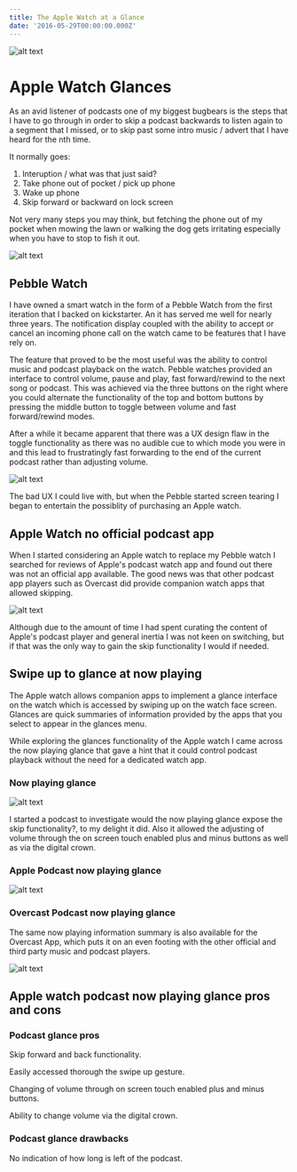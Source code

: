 ```yaml
---
title: The Apple Watch at a Glance
date: '2016-05-29T00:00:00.000Z'
---
```


![alt text ](/images/now-playing-apple-podcast-app.png "Apple Watch at a Glance")

# Apple Watch Glances

As an avid listener of podcasts one of my biggest bugbears is the steps that I have to go 
through in order to skip a podcast backwards to listen again to a segment that I missed, or 
to skip past some intro music / advert that I have heard for the nth time.

It normally goes:

1. Interuption / what was that just said?
2. Take phone out of pocket / pick up phone
3. Wake up phone
4. Skip forward or backward on lock screen

Not very many steps you may think, but fetching the phone out of my pocket when mowing the 
lawn or walking the dog gets irritating especially when you have to stop to fish it out. 

![alt text ](/images/pebble.jpg "Pebble Watch")

## Pebble Watch

I have owned a smart watch in the form of a Pebble Watch from the first iteration that I 
backed on kickstarter. An it has served me well for nearly three years. The notification 
display coupled with the ability to accept or cancel an incoming phone call on the watch 
came to be features that I have rely on.

The feature that proved to be the most useful was the ability to control music and podcast 
playback on the watch. Pebble watches provided an interface to control volume, pause and 
play, fast forward/rewind to the next song or podcast. This was achieved via the three 
buttons on the right where you could alternate the functionality of the top and bottom 
buttons by pressing the middle button to toggle between volume and fast forward/rewind modes.

After a while it became apparent that there 
was a UX design flaw in the toggle functionality as there was no audible cue to which mode 
you were in and this lead to frustratingly fast forwarding to the end of the current podcast 
rather than adjusting volume.

![alt text ](/images/pebble-screen-tearing.jpg "Pebble Watch Screen Tearing")

The bad UX I could live with, but when the Pebble started screen tearing I began to 
entertain the possiblity of purchasing an Apple watch.



## Apple Watch no official podcast app

When I started considering an Apple watch to replace my Pebble watch I searched for reviews of 
Apple's podcast watch app and found out there was not an official app available. The good 
news was that other podcast app players such as Overcast did provide companion watch apps 
that allowed skipping. 

![alt text ](/images/overcast-apple-watch-app.png "Overcast Apple Watch App")

Although due to the amount of time I had spent curating the content of Apple's podcast player and 
general inertia I was not keen on switching, but if that was the only way to gain the skip 
functionality I would if needed.  


## Swipe up to glance at now playing

The Apple watch allows companion apps to implement a glance interface on the watch which is 
accessed by swiping up on the watch face screen. Glances are quick summaries of 
information provided by the apps that you select to appear in the glances menu.

While exploring the glances functionality of the Apple watch I came across the now playing 
glance that gave a hint that it could control podcast playback without the need for a 
dedicated watch app.

### Now playing glance
![alt text ](/images/now-playing-not-playing.png "Apple Watch now playing glance")

I started a podcast to investigate would the now playing glance expose the skip functionality?, 
to my delight it did. Also it allowed the adjusting of volume through the on screen 
touch enabled plus and minus buttons as well as via the digital crown.

### Apple Podcast now playing glance
![alt text ](/images/now-playing-apple-podcast-app.png "Apple Watch now playing a podcast now playing glance")


### Overcast Podcast now playing glance

The same now playing information summary is also available for the Overcast App, which puts it 
on an even footing with the other official and third party music and podcast players.

![alt text ](/images/now-playing-overcast-app.png "Apple Watch now playing an Overcast podcast now playing glance")


## Apple watch podcast now playing glance pros and cons

### Podcast glance pros

Skip forward and back functionality. 

Easily accessed thorough the swipe up gesture. 

Changing of volume through on screen touch enabled plus and minus buttons. 

Ability to change volume via the digital crown. 


### Podcast glance drawbacks

No indication of how long is left of the podcast.
